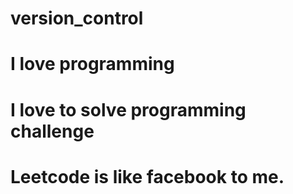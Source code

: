 # version_control
# I love programming
# I love to solve programming challenge
# Leetcode is like facebook to me.
